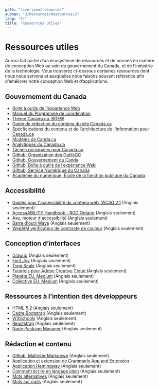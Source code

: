 ```yaml
---
path: "/overview/resources"
subnav: "3/Resources/Ressources/2"
lang: "fr"
title: "Ressources utiles"
---
```


<helmet>
<title> Ressources utiles - Système de conception Aurora  </title>
</helmet>

# Ressources utiles

Aurora fait partie d’un écosystème de ressources et de normes en matière de conception Web au sein du gouvernement du Canada, et de l’industrie de la technologie. Vous trouverez ci-dessous certaines ressources dont nous nous servons et auxquelles nous faisons souvent référence afin d’améliorer notre conception Web et d’applications.

## Gouvernement du Canada

* [Boîte à outils de l’expérience Web](http://wet-boew.github.io/wet-boew/index-fr.html)
* [Manuel du Programme de coordination](https://www.canada.ca/fr/secretariat-conseil-tresor/services/communications-gouvernementales/programme-federal-image-marque/manuel.html)
* [Thème Canada.ca, BOEW](https://github.com/wet-boew/GCWeb)
* [Guide de rédaction du contenu du site Canada.ca](https://www.canada.ca/fr/secretariat-conseil-tresor/services/communications-gouvernementales/guide-redaction-contenu-canada.html)
* [Spécficications du contenu et de l'architecture de l'information pour Canada.ca](https://www.canada.ca/fr/secretariat-conseil-tresor/services/communications-gouvernementales/specifications-contenu-architecture-information-canada.html)
* [Modèles de Canda.ca](https://www.canada.ca/fr/secretariat-conseil-tresor/services/communications-gouvernementales/specifications-contenu-architecture-information-canada/modeles-specifications-detailles.html)
* [Analytiques du Canada.ca](https://www.canada.ca/fr/analytique.html)
* [Tâches principales pour Canada.ca](https://www.canada.ca/fr/gouvernement/a-propos/taches-principales-pour-canada-ca.html)
* [Github, Organization des OutilsGC](https://github.com/gctools-outilsgc)
* [Github, Gouvernement du Canda](https://github.com/canada-ca)
* [Github, Boîte à outils de l’expérience Web](https://github.com/wet-boew)
* [Github, Service Numérique du Canada](https://github.com/cds-snc)
* [Académie du numérique, École de la fonction publique du Canada](https://en.busrides-trajetsenbus.ca/)

## Accessibilité

* [Guides pour l'accessibilité du contenu web, WCAG 2.1](https://www.w3.org/TR/WCAG21/) (Anglais seulement)
* [AccessABILITY Handbook - RGD Ontario](https://www.rgd.ca/database/files/library/RGD_AccessAbility_Handbook.pdf)  (Anglais seulement)
* [Axe, moteur d'accessibilité](https://www.deque.com/axe/) (Anglais seulement)
* [Barre d'outil Wave](https://wave.webaim.org/extension/) (Anglais seulement)
* [WebAIM vérificateur de contraste de couleur](https://webaim.org/resources/contrastchecker/) (Anglais seulement)

## Conception d’interfaces 

* [Draw.io](https://www.draw.io/) (Anglais seulement)
* [Font Joy](https://fontjoy.com/) (Anglais seulement)
* [Type Scale](http://type-scale.com/) (Anglais seulement)
* [Tutoriels pour Adobe Creative Cloud ](https://helpx.adobe.com/ca/creative-cloud/tutorials-explore.html) (Anglais seulement)
* [Planète EU, Medium](https://uxplanet.org/) (Anglais seulement)
* [Collective EU, Medium](https://uxdesign.cc/) (Anglais seulement)

## Ressources à l’intention des développeurs

* [HTML 5.2](https://www.w3.org/TR/html5/) (Anglais seulement)
* [Cadre Bootstrap](https://getbootstrap.com/) (Anglais seulement)
* [W3Schools](https://www.w3schools.com/) (Anglais seulement)
* [Reactstrap](https://reactstrap.github.io/) (Anglais seulement)
* [Node Package Manager](https://www.npmjs.com/) (Anglais seulement)

## Rédaction et contenu

* [Github, Maîtriser Markdown](https://guides.github.com/features/mastering-markdown/)  (Anglais seulement)
* [Application et extension de Grammarly App and Extension](https://app.grammarly.com/)
* [Application Hemingway ](http://www.hemingwayapp.com/) (Anglais seulement)
* [Comment écrire en langage plein](http://plainenglish.co.uk/files/howto.pdf) (Anglais seulement)
* [Mots alternatives](http://plainenglish.co.uk/files/alternative.pdf) (Anglais seulement)
* [Mots sur mots](http://plainenglish.co.uk/files/words_about_words.pdf) (Anglais seulement)







